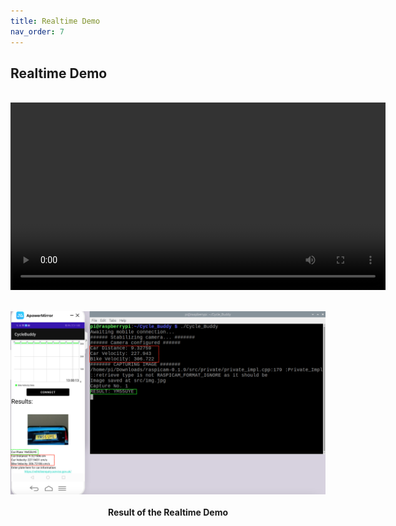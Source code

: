 ```yaml
---
title: Realtime Demo
nav_order: 7
---
```


## Realtime Demo
<br>
<div align="center">
  <video width="600" controls>
    <source src="videos/Cycle_Buddy_Demo.mp4" type="video/mp4">
  </video>
</div>
<br>
<p align="center">
  <img src="images/Results+RealTime.png", width="600">
  <br><br>    
  <b>Result of the Realtime Demo</b>    
</p>
<br><br><br />

  
